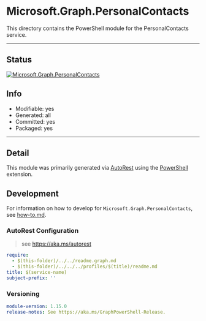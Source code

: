 <!-- region Generated -->
# Microsoft.Graph.PersonalContacts
This directory contains the PowerShell module for the PersonalContacts service.

---
## Status
[![Microsoft.Graph.PersonalContacts](https://img.shields.io/powershellgallery/v/Microsoft.Graph.PersonalContacts.svg?style=flat-square&label=Microsoft.Graph.PersonalContacts "Microsoft.Graph.PersonalContacts")](https://www.powershellgallery.com/packages/Microsoft.Graph.PersonalContacts/)

## Info
- Modifiable: yes
- Generated: all
- Committed: yes
- Packaged: yes

---
## Detail
This module was primarily generated via [AutoRest](https://github.com/Azure/autorest) using the [PowerShell](https://github.com/Azure/autorest.powershell) extension.

## Development
For information on how to develop for `Microsoft.Graph.PersonalContacts`, see [how-to.md](how-to.md).
<!-- endregion -->

### AutoRest Configuration

> see https://aka.ms/autorest

``` yaml
require:
  - $(this-folder)/../../readme.graph.md
  - $(this-folder)/../../../profiles/$(title)/readme.md
title: $(service-name)
subject-prefix: ''
```
### Versioning

``` yaml
module-version: 1.15.0
release-notes: See https://aka.ms/GraphPowerShell-Release.
```
